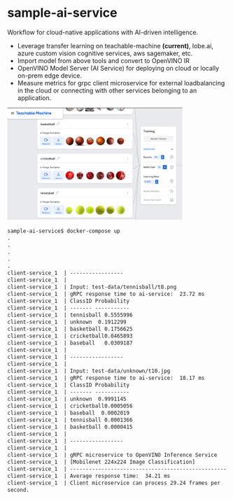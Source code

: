 # sample-ai-service
Workflow for cloud-native applications with AI-driven intelligence.

- Leverage transfer learning on teachable-machine **(current)**, lobe.ai, azure custom vision cognitive services, aws sagemaker, etc.
- Import model from above tools and convert to OpenVINO IR 
- OpenVINO Model Server (AI Service) for deploying on cloud or locally on-prem edge device.
- Measure metrics for grpc client microservice for external loadbalancing in the cloud or connecting with other services belonging to an application.

<img src="tm2.PNG" alt="Teachable Machine 2 Training" width="400">

```
sample-ai-service$ docker-compose up
.
.
.
.
.
client-service_1  | -----------------
client-service_1  |
client-service_1  | Input: test-data/tennisball/t8.png
client-service_1  | gRPC response time to ai-service:  23.72 ms
client-service_1  | ClassID Probability
client-service_1  | ------- -----------
client-service_1  | tennisball 0.5555996
client-service_1  | unknown  0.1912299
client-service_1  | basketball 0.1756625
client-service_1  | cricketball0.0465893
client-service_1  | baseball   0.0309187
client-service_1  |
client-service_1  | -----------------
client-service_1  |
client-service_1  | Input: test-data/unknown/t10.jpg
client-service_1  | gRPC response time to ai-service:  18.17 ms
client-service_1  | ClassID Probability
client-service_1  | ------- -----------
client-service_1  | unknown  0.9991145
client-service_1  | cricketball0.0005056
client-service_1  | baseball  0.0002019
client-service_1  | tennisball 0.0001366
client-service_1  | basketball 0.0000415
client-service_1  |
client-service_1  | -----------------
client-service_1  |
client-service_1  | gRPC microservice to OpenVINO Inference Service
client-service_1  | [Mobilenet 224x224 Image Classification]
client-service_1  | --------------------------------------------------
client-service_1  | Average response time:  34.21 ms
client-service_1  | Client microservice can process 29.24 frames per second.

```